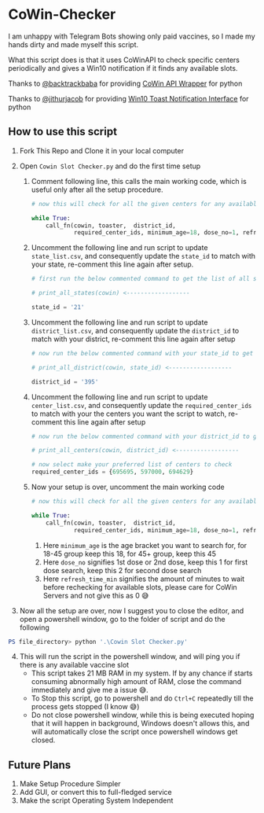 # CoWin-Checker

I am unhappy with Telegram Bots showing only paid vaccines, so I made my hands dirty and made myself this script.

What this script does is that it uses CoWinAPI to check specific centers periodically and gives a Win10 notification if it finds any available slots.

Thanks to [@backtrackbaba](https://github.com/backtrackbaba) for providing [CoWin API Wrapper](https://github.com/backtrackbaba/cowin) for python

Thanks to [@jithurjacob](https://github.com/jithurjacob) for providing [Win10 Toast Notification Interface](https://github.com/jithurjacob/Windows-10-Toast-Notifications) for python

## How to use this script

1.  Fork This Repo and Clone it in your local computer
2.  Open `Cowin Slot Checker.py` and do the first time setup
    1. Comment following line, this calls the main working code, which is useful only after all the setup procedure.
        ```python
        # now this will check for all the given centers for any available vaccine slot every refresh_time_min, and will give a win10 notification, if slot found

        while True:                                                                     #<------------------
            call_fn(cowin, toaster,  district_id,                                       #<------------------
                    required_center_ids, minimum_age=18, dose_no=1, refresh_time_min=1) #<------------------

        ```
    2.  Uncomment the following line and run script to update `state_list.csv`, and consequently update the `state_id` to match with your state, re-comment this line again after setup.
           
        ```python
        # first run the below commented command to get the list of all states and their id's

        # print_all_states(cowin) <------------------

        state_id = '21'
        ```
    3. Uncomment the following line and run script to update `district_list.csv`, and consequently update the `district_id` to match with your district, re-comment this line again after setup
        ```python
        # now run the below commented command with your state_id to get all district and their district_ids

        # print_all_district(cowin, state_id) <------------------

        district_id = '395'
        ```
    4. Uncomment the following line and run script to update `center_list.csv`, and consequently update the `required_center_ids` to match with your the centers you want the script to watch, re-comment this line again after setup
        ```python
        # now run the below commented command with your district_id to get all the centers pincode, center_id, and name

        # print_all_centers(cowin, district_id) <------------------

        # now select make your preferred list of centers to check
        required_center_ids = {695695, 597000, 694629}
        ```
    5. Now your setup is over, uncomment the main working code
        ```python
        # now this will check for all the given centers for any available vaccine slot every refresh_time_min, and will give a win10 notification, if slot found

        while True:                                                                   
            call_fn(cowin, toaster,  district_id,                                       
                    required_center_ids, minimum_age=18, dose_no=1, refresh_time_min=1)

        ```
        1. Here `minimum_age` is the age bracket you want to search for, for 18-45 group keep this 18, for 45+ group, keep this 45
        2. Here `dose_no` signifies 1st dose or 2nd dose, keep this 1 for first dose search, keep this 2 for second dose search
        3. Here `refresh_time_min` signifies the amount of minutes to wait before rechecking for available slots, please care for CoWin Servers and not give this as 0 😅

3. Now all the setup are over, now I suggest you to close the editor, and open a powershell window, go to the folder of script and do the following

```powershell
PS file_directory> python '.\Cowin Slot Checker.py'
```
4.  This will run the script in the powershell window, and will ping you if there is any available vaccine slot
    -   This script takes 21 MB RAM in my system. If by any chance if starts consuming abnormally high amount of RAM, close the command immediately and give me a issue 😅.
    -   To Stop this script, go to powershell and do `Ctrl+C` repeatedly till the process gets stopped (I know 😅)
    -   Do not close powershell window, while this is being executed hoping that it will happen in background, Windows doesn't allows this, and will automatically close the script once powershell windows get closed.

## Future Plans
1. Make Setup Procedure Simpler
2. Add GUI, or convert this to full-fledged service
3. Make the script Operating System Independent
